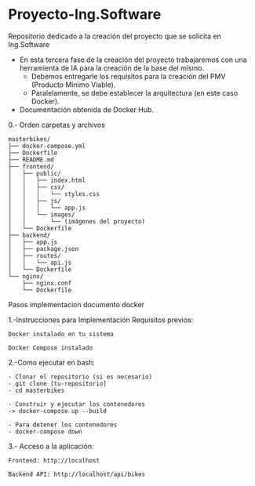 # Proyecto-Ing.Software
Repositorio dedicado a la creación del proyecto que se solicita en Ing.Software

- En esta tercera fase de la creación del proyecto trabajaremos con una herramienta de IA para la creación de la base del mismo.
    - Debemos entregarle los requisitos para la creación del PMV (Producto Mínimo Viable).
    - Paralelamente, se debe establecer la arquitectura (en este caso Docker).
- Documentación obtenida de Docker Hub.


0.- Orden carpetas y archivos

    masterbikes/
    ├── docker-compose.yml
    ├── Dockerfile
    ├── README.md
    ├── frontend/
    │   ├── public/
    │   │   ├── index.html
    │   │   ├── css/
    │   │   │   └── styles.css
    │   │   ├── js/
    │   │   │   └── app.js
    │   │   └── images/
    │   │       └── (imágenes del proyecto)
    │   └── Dockerfile
    ├── backend/
    │   ├── app.js
    │   ├── package.json
    │   ├── routes/
    │   │   └── api.js
    │   └── Dockerfile
    └── nginx/
        ├── nginx.conf
        └── Dockerfile

Pasos implementacion documento docker

1.-Instrucciones para Implementación
    Requisitos previos:
    
    Docker instalado en tu sistema
    
    Docker Compose instalado

2.-Como ejecutar en bash: 

    - Clonar el repositorio (si es necesario)
    - git clone [tu-repositorio]
    - cd masterbikes
    
    - Construir y ejecutar los contenedores
    -> docker-compose up --build
    
    - Para detener los contenedores
    - docker-compose down


3.- Acceso a la aplicación:

    Frontend: http://localhost
    
    Backend API: http://localhost/api/bikes
